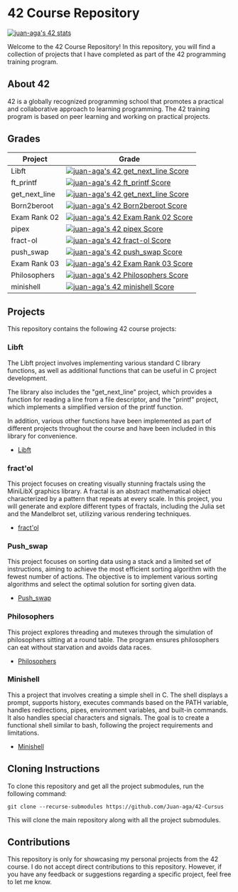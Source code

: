 # 42 Course Repository
[![juan-aga's 42 stats](https://badge42.vercel.app/api/v2/cli8xz75i005408mh2tn5hewj/stats?cursusId=21&coalitionId=276)](https://github.com/JaeSeoKim/badge42)


Welcome to the 42 Course Repository! In this repository, you will find a collection of projects that I have completed as part of the 42 programming training program.

## About 42

42 is a globally recognized programming school that promotes a practical and collaborative approach to learning programming. The 42 training program is based on peer learning and working on practical projects.

## Grades
|Project|Grade|
|-------|-----|
|Libft|[![juan-aga's 42 get_next_line Score](https://badge42.vercel.app/api/v2/cli8xz75i005408mh2tn5hewj/project/2828081)](https://github.com/JaeSeoKim/badge42)|
|ft_printf|[![juan-aga's 42 ft_printf Score](https://badge42.vercel.app/api/v2/cli8xz75i005408mh2tn5hewj/project/2822538)](https://github.com/JaeSeoKim/badge42)|
|get_next_line|[![juan-aga's 42 get_next_line Score](https://badge42.vercel.app/api/v2/cli8xz75i005408mh2tn5hewj/project/2828081)](https://github.com/JaeSeoKim/badge42)|
|Born2beroot|[![juan-aga's 42 Born2beroot Score](https://badge42.vercel.app/api/v2/cli8xz75i005408mh2tn5hewj/project/2850127)](https://github.com/JaeSeoKim/badge42)|
|Exam Rank 02|[![juan-aga's 42 Exam Rank 02 Score](https://badge42.vercel.app/api/v2/cli8xz75i005408mh2tn5hewj/project/2887252)](https://github.com/JaeSeoKim/badge42)|
|pipex|[![juan-aga's 42 pipex Score](https://badge42.vercel.app/api/v2/cli8xz75i005408mh2tn5hewj/project/2900641)](https://github.com/JaeSeoKim/badge42)|
|fract-ol|[![juan-aga's 42 fract-ol Score](https://badge42.vercel.app/api/v2/cli8xz75i005408mh2tn5hewj/project/2905871)](https://github.com/JaeSeoKim/badge42)|
|push_swap|[![juan-aga's 42 push_swap Score](https://badge42.vercel.app/api/v2/cli8xz75i005408mh2tn5hewj/project/2936013)](https://github.com/JaeSeoKim/badge42)|
|Exam Rank 03|[![juan-aga's 42 Exam Rank 03 Score](https://badge42.vercel.app/api/v2/cli8xz75i005408mh2tn5hewj/project/2946407)](https://github.com/JaeSeoKim/badge42)|
|Philosophers|[![juan-aga's 42 Philosophers Score](https://badge42.vercel.app/api/v2/cli8xz75i005408mh2tn5hewj/project/3001987)](https://github.com/JaeSeoKim/badge42)|
|minishell|[![juan-aga's 42 minishell Score](https://badge42.vercel.app/api/v2/cli8xz75i005408mh2tn5hewj/project/2956666)](https://github.com/JaeSeoKim/badge42)|

## Projects

This repository contains the following 42 course projects:


### Libft 

The Libft project involves implementing various standard C library functions, as well as additional functions that can be useful in C project development.

The library also includes the "get_next_line" project, which provides a function for reading a line from a file descriptor, and the "printf" project, which implements a simplified version of the printf function.

In addition, various other functions have been implemented as part of different projects throughout the course and have been included in this library for convenience.

- [Libft](https://github.com/Juan-aga/libft)

### fract'ol

This project focuses on creating visually stunning fractals using the MiniLibX graphics library. A fractal is an abstract mathematical object characterized by a pattern that repeats at every scale. In this project, you will generate and explore different types of fractals, including the Julia set and the Mandelbrot set, utilizing various rendering techniques.

- [fract'ol](https://github.com/Juan-aga/fractol/)

### Push_swap

This project focuses on sorting data using a stack and a limited set of instructions, aiming to achieve the most efficient sorting algorithm with the fewest number of actions. The objective is to implement various sorting algorithms and select the optimal solution for sorting given data.

- [Push_swap](https://github.com/Juan-aga/push-swap/)

### Philosophers

This project explores threading and mutexes through the simulation of philosophers sitting at a round table. The program ensures philosophers can eat without starvation and avoids data races.

- [Philosophers](https://github.com/Juan-aga/Philosophers/)

### Minishell

This a project that involves creating a simple shell in C. The shell displays a prompt, supports history, executes commands based on the PATH variable, handles redirections, pipes, environment variables, and built-in commands. It also handles special characters and signals. The goal is to create a functional shell similar to bash, following the project requirements and limitations.

- [Minishell](https://github.com/Juan-aga/Minishell/)

## Cloning Instructions

To clone this repository and get all the project submodules, run the following command:



```
git clone --recurse-submodules https://github.com/Juan-aga/42-Cursus
```
This will clone the main repository along with all the project submodules.

## Contributions

This repository is only for showcasing my personal projects from the 42 course. I do not accept direct contributions to this repository. However, if you have any feedback or suggestions regarding a specific project, feel free to let me know.
